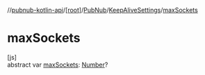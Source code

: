 //[pubnub-kotlin-api](../../../../index.md)/[[root]](../../index.md)/[PubNub](../index.md)/[KeepAliveSettings](index.md)/[maxSockets](max-sockets.md)

# maxSockets

[js]\
abstract var [maxSockets](max-sockets.md): [Number](https://kotlinlang.org/api/latest/jvm/stdlib/kotlin-stdlib/kotlin/-number/index.html)?
